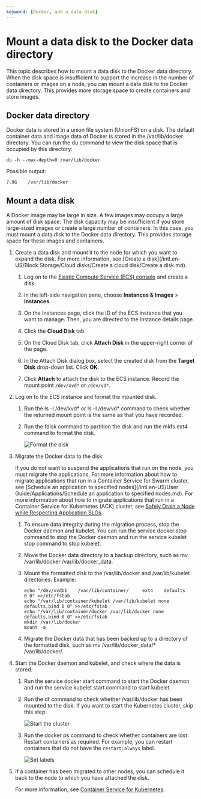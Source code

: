 ```yaml
---
keyword: [Docker, add a data disk]
---
```


# Mount a data disk to the Docker data directory

This topic describes how to mount a data disk to the Docker data directory. When the disk space is insufficient to support the increase in the number of containers or images on a node, you can mount a data disk to the Docker data directory. This provides more storage space to create containers and store images.

## Docker data directory

Docker data is stored in a union file system \(UnionFS\) on a disk. The default container data and image data of Docker is stored in the /var/lib/docker directory. You can run the du command to view the disk space that is occupied by this directory:

```
du -h --max-depth=0 /var/lib/docker
```

Possible output:

```
7.9G    /var/lib/docker
```

## Mount a data disk

A Docker image may be large in size. A few images may occupy a large amount of disk space. The disk capacity may be insufficient if you store large-sized images or create a large number of containers. In this case, you must mount a data disk to the Docker data directory. This provides storage space for these images and containers.

1.  Create a data disk and mount it to the node for which you want to expand the disk. For more information, see [Create a disk](/intl.en-US/Block Storage/Cloud disks/Create a cloud disk/Create a disk.md).

    1.  Log on to the [Elastic Compute Service \(ECS\) console](https://ecs.console.aliyun.com/) and create a disk.

    2.  In the left-side navigation pane, choose **Instances & Images** \> **Instances**.

    3.  On the Instances page, click the ID of the ECS instance that you want to manage. Then, you are directed to the instance details page.

    4.  Click the **Cloud Disk** tab.

    5.  On the Cloud Disk tab, click **Attach Disk** in the upper-right corner of the page.

    6.  In the Attach Disk dialog box, select the created disk from the **Target Disk** drop-down list. Click **OK**.

    7.  Click **Attach** to attach the disk to the ECS instance. Record the mount point `/dev/xvd*` or `/dev/vd*`.

2.  Log on to the ECS instance and format the mounted disk.

    1.  Run the ls -l /dev/xvd\* or ls -l /dev/vd\* command to check whether the returned mount point is the same as that you have recorded.

    2.  Run the fdisk command to partition the disk and run the mkfs.ext4 command to format the disk.

        ![Format the disk](https://help-static-aliyun-doc.aliyuncs.com/assets/img/en-US/0059987261/p38212.png)

3.  Migrate the Docker data to the disk.

    If you do not want to suspend the applications that run on the node, you must migrate the applications. For more information about how to migrate applications that run in a Container Service for Swarm cluster, see [Schedule an application to specified nodes](/intl.en-US/User Guide/Applications/Schedule an application to specified nodes.md). For more information about how to migrate applications that run in a Container Service for Kubernetes \(ACK\) cluster, see [Safely Drain a Node while Respecting Application SLOs](https://kubernetes.io/docs/tasks/administer-cluster/safely-drain-node/).

    1.  To ensure data integrity during the migration process, stop the Docker daemon and kubelet. You can run the service docker stop command to stop the Docker daemon and run the service kubelet stop command to stop kubelet.

    2.  Move the Docker data directory to a backup directory, such as mv /var/lib/docker /var/lib/docker\_data.

    3.  Mount the formatted disk to the /var/lib/docker and /var/lib/kubelet directories. Example:

        ```
        echo "/dev/xvdb1    /var/lib/container/     ext4    defaults        0 0" >>/etc/fstab
        echo "/var/lib/container/kubelet /var/lib/kubelet none defaults,bind 0 0" >>/etc/fstab
        echo "/var/lib/container/docker /var/lib/docker none defaults,bind 0 0" >>/etc/fstab
        mkdir /var/lib/docker
        mount -a
        ```

    4.  Migrate the Docker data that has been backed up to a directory of the formatted disk, such as mv /var/lib/docker\_data/\* /var/lib/docker/.

4.  Start the Docker daemon and kubelet, and check where the data is stored.

    1.  Run the service docker start command to start the Docker daemon and run the service kubelet start command to start kubelet.

    2.  Run the df command to check whether /var/lib/docker has been mounted to the disk. If you want to start the Kubernetes cluster, skip this step.

        ![Start the cluster](https://help-static-aliyun-doc.aliyuncs.com/assets/img/en-US/0059987261/p38133.png)

    3.  Run the docker ps command to check whether containers are lost. Restart containers as required. For example, you can restart containers that do not have the `restart:always` label.

        ![Set labels](https://help-static-aliyun-doc.aliyuncs.com/assets/img/en-US/0059987261/p38134.png)

5.  If a container has been migrated to other nodes, you can schedule it back to the node to which you have attached the disk.

    For more information, see [Container Service for Kubernetes](https://www.alibabacloud.com/zh/product/container-service).


